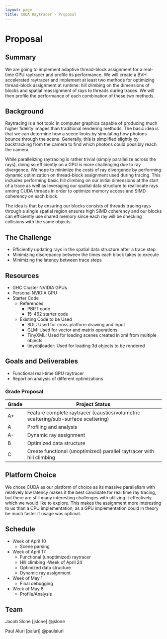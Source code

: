 ```yaml
---
layout: page
title: CUDA Raytracer - Proposal
---
```


# Proposal
## Summary
We are going to implement adaptive thread-block assignment for a real-time GPU raytracer and profile its performance. We will create a BVH accelerated raytracer and implement at least two methods for optimizing thread-block assignment at runtime: hill climbing on the dimensions of blocks and spatial reassignment of rays to threads during traces. We will then profile the performance of each combination of these two methods.

## Background
Raytracing is a hot topic in computer graphics capable of producing much higher fidelity images than traditional rendering methods. The basic idea is that we can determine how a scene looks by simulating how photons bounce through the scene. Generally, this is simplified slightly by backtracking from the camera to find which photons could possibly reach the camera.

While parallelizing raytracing is rather trivial (simply parallelize across the rays), doing so efficiently on a GPU is more challenging due to ray divergence. We hope to minimize the costs of ray divergence by performing dynamic optimization on thread-block assignment used during tracing. This includes performing basic hill climbing on our initial dimensions at the start of a trace as well as leveraging our spatial data structure to reallocate rays among CUDA threads in order to optimize memory access and SIMD coherency on each block.

The idea is that by ensuring our blocks consists of threads tracing rays through a single spatial region ensures high SIMD coherency and our blocks can efficiently use shared memory since each ray will be checking collisions with the same objects.

## The Challenge
- Efficiently updating rays in the spatial data structure after a trace step
- Minimizing discrepancy between the times each block takes to execute
- Minimizing the latency between trace steps

## Resources
- GHC Cluster NVIDIA GPUs
- Personal NVIDIA GPU
- Starter Code
    - References
        - PBRT code
        - 15-462 starter code
    - Existing Code to be Used
        - SDL: Used for cross platform drawing and input
        - GLM: Used for vector and matrix operations
        - TinyXML: Used for loading scenes created in xml from multiple objects
        - tinyobjloader: Used for loading 3d objects to be rendered

## Goals and Deliverables
- Functional real-time GPU raytracer
- Report on analysis of different optimizations

### Grade Proposal
Grade | Project Status
------|-----------------------------------------------------------------------------------
A+    | Feature complete raytracer (caustics/volumetric scattering/sub-surface scattering)
A     | Profiling and analysis
A-    | Dynamic ray assignment
B     | Optimized data structure
C     | Create functional (unoptimized) parallel raytracer with hill climbing

## Platform Choice
We chose CUDA as our platform of choice as its massive parallelism with relatively low latency makes
it the best candidate for real time ray tracing, but there are still many interesting challenges with
utilizing it effectively which we would like to explore. This makes the assignment more interesting
to us than a CPU implementation, as a GPU implementation could in theory be much faster if usage was
optimal.

## Schedule
- Week of April 10
    - Scene parsing
- Week of April 17
    - Functional (unoptimized) raytracer
    - Hill climbing
-Week of April 24
    - Optimized data structure
    - Dynamic ray assignment
- Week of May 1
    - Final debugging
- Week of May 8
    - Profile/Analysis 

## Team
Jacob Slone [jslone] @jslone

Paul Aluri [paluri] @paulaluri